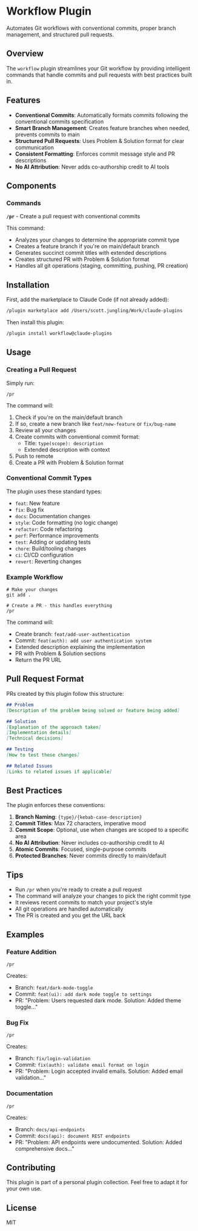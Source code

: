 # Workflow Plugin

Automates Git workflows with conventional commits, proper branch management, and structured pull requests.

## Overview

The `workflow` plugin streamlines your Git workflow by providing intelligent commands that handle commits and pull requests with best practices built in.

## Features

- **Conventional Commits**: Automatically formats commits following the conventional commits specification
- **Smart Branch Management**: Creates feature branches when needed, prevents commits to main
- **Structured Pull Requests**: Uses Problem & Solution format for clear communication
- **Consistent Formatting**: Enforces commit message style and PR descriptions
- **No AI Attribution**: Never adds co-authorship credit to AI tools

## Components

### Commands

**`/pr`** - Create a pull request with conventional commits

This command:
- Analyzes your changes to determine the appropriate commit type
- Creates a feature branch if you're on main/default branch
- Generates succinct commit titles with extended descriptions
- Creates structured PR with Problem & Solution format
- Handles all git operations (staging, committing, pushing, PR creation)

## Installation

First, add the marketplace to Claude Code (if not already added):

```bash
/plugin marketplace add /Users/scott.jungling/Work/claude-plugins
```

Then install this plugin:

```bash
/plugin install workflow@claude-plugins
```

## Usage

### Creating a Pull Request

Simply run:

```
/pr
```

The command will:
1. Check if you're on the main/default branch
2. If so, create a new branch like `feat/new-feature` or `fix/bug-name`
3. Review all your changes
4. Create commits with conventional commit format:
   - Title: `type(scope): description`
   - Extended description with context
5. Push to remote
6. Create a PR with Problem & Solution format

### Conventional Commit Types

The plugin uses these standard types:

- `feat`: New feature
- `fix`: Bug fix
- `docs`: Documentation changes
- `style`: Code formatting (no logic change)
- `refactor`: Code refactoring
- `perf`: Performance improvements
- `test`: Adding or updating tests
- `chore`: Build/tooling changes
- `ci`: CI/CD configuration
- `revert`: Reverting changes

### Example Workflow

```
# Make your changes
git add .

# Create a PR - this handles everything
/pr
```

The command will:
- Create branch: `feat/add-user-authentication`
- Commit: `feat(auth): add user authentication system`
- Extended description explaining the implementation
- PR with Problem & Solution sections
- Return the PR URL

## Pull Request Format

PRs created by this plugin follow this structure:

```markdown
## Problem
[Description of the problem being solved or feature being added]

## Solution
[Explanation of the approach taken]
[Implementation details]
[Technical decisions]

## Testing
[How to test these changes]

## Related Issues
[Links to related issues if applicable]
```

## Best Practices

The plugin enforces these conventions:

1. **Branch Naming**: `{type}/{kebab-case-description}`
2. **Commit Titles**: Max 72 characters, imperative mood
3. **Commit Scope**: Optional, use when changes are scoped to a specific area
4. **No AI Attribution**: Never includes co-authorship credit to AI
5. **Atomic Commits**: Focused, single-purpose commits
6. **Protected Branches**: Never commits directly to main/default

## Tips

- Run `/pr` when you're ready to create a pull request
- The command will analyze your changes to pick the right commit type
- It reviews recent commits to match your project's style
- All git operations are handled automatically
- The PR is created and you get the URL back

## Examples

### Feature Addition

```
/pr
```

Creates:
- Branch: `feat/dark-mode-toggle`
- Commit: `feat(ui): add dark mode toggle to settings`
- PR: "Problem: Users requested dark mode. Solution: Added theme toggle..."

### Bug Fix

```
/pr
```

Creates:
- Branch: `fix/login-validation`
- Commit: `fix(auth): validate email format on login`
- PR: "Problem: Login accepted invalid emails. Solution: Added email validation..."

### Documentation

```
/pr
```

Creates:
- Branch: `docs/api-endpoints`
- Commit: `docs(api): document REST endpoints`
- PR: "Problem: API endpoints were undocumented. Solution: Added comprehensive docs..."

## Contributing

This plugin is part of a personal plugin collection. Feel free to adapt it for your own use.

## License

MIT
